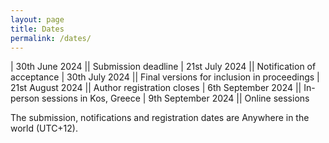 ```yaml
---
layout: page
title: Dates
permalink: /dates/
---
```



|  30th June 2024    ||             Submission deadline 
|  21st July 2024    ||             Notification of acceptance
|  30th July 2024       ||             Final versions for inclusion in proceedings
|  21st August 2024       ||             Author registration closes
|  6th September 2024     ||             In-person sessions in Kos, Greece
|  9th September 2024     ||             Online sessions

The submission, notifications and registration dates are Anywhere in the world (UTC+12).